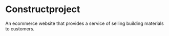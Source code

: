 # Constructproject
An ecommerce website that provides a service of selling building materials to customers. 
